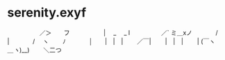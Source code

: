 # serenity.exyf


　　　 　　／＞　　フ
　　　 　　| 　_　 _ l
　 　 　　 ／` ミ＿xノ
　　 　 /　　　 　 |
　　 　 /　 ヽ　　 ﾉ
　　 　 │　　|　|　|
　　／￣|　　 |　|　|
　　| (￣ヽ＿_ヽ_)__)
　　＼二つ
